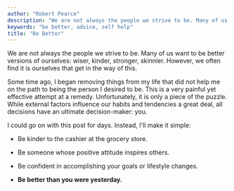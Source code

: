 ```yaml
---
author: "Robert Pearce"
description: "We are not always the people we strive to be. Many of us want to be better versions of ourselves: wiser, kinder, stronger, skinnier. However, we often find it is ourselves that get in the way of this."
keywords: "be better, advice, self help"
title: "Be Better"
---
```


We are not always the people we strive to be. Many of us want to be better
versions of ourselves: wiser, kinder, stronger, skinnier. However, we often find
it is ourselves that get in the way of this.

Some time ago, I began removing things from my life that did not help me on the
path to being the person I desired to be. This is a very painful yet effective
attempt at a remedy. Unfortunately, it is only a piece of the puzzle. While
external factors influence our habits and tendencies a great deal, all decisions
have an ultimate decision-maker: you.

I could go on with this post for days. Instead, I'll make it simple:

* Be kinder to the cashier at the grocery store.

* Be someone whose positive attitude inspires others.

* Be confident in accomplishing your goals or lifestyle changes.

* __Be better than you were yesterday.__
